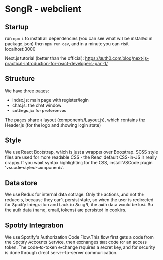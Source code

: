 # SongR - webclient

## Startup

run `npm i` to install all dependencies (you can see what will be installed in package.json)
then `npm run dev`, and in a minute you can visit localhost:3000

Next.js tutorial (better than the official):
https://auth0.com/blog/next-js-practical-introduction-for-react-developers-part-1/

## Structure

We have three pages:

- index.js: main page with register/login
- chat.js: the chat window
- settings.js: for preferences

The pages share a layout (components/Layout.js), which contains the Header.js (for the logo and showing login state)

## Style

We use React Bootstrap, which is just a wrapper over Bootstrap.
SCSS style files are used for more readable CSS - the React default CSS-in-JS is really crappy.
If you want syntax highlighting for the CSS, install VSCode plugin 'vscode-styled-components'.

## Data store

We use Redux for internal data sotrage. Only the actions, and not the reducers, because they can't persist state, so when the user is redirected for Spotify integration and back to SongR, the auth data would be lost. So the auth data (name, email, tokens) are persisted in cookies.

## Spotify Integration

We use Spotify's Authorization Code Flow.This flow first gets a code from the Spotify Accounts Service, then exchanges that code for an access token. The code-to-token exchange requires a secret key, and for security is done through direct server-to-server communication.
